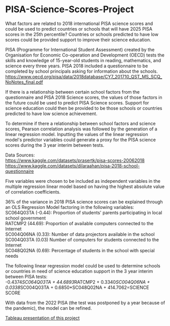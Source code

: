 # PISA-Science-Scores-Project
What factors are related to 2018 international PISA science scores and could be used to predict countries or schools that will have 2025 PISA scores in the 25th percentile?
Countries or schools predicted to have low scores could be provided support to improve their science education. 

PISA (Programme for International Student Assessment) created by the Organisation for Economic Co-operation and Development (OECD) tests the skills and knowledge of 15-year-old students in reading, mathematics, and science every three years. PISA 2018 included a questionnaire to be completed by school principals asking for information about the schools. https://www.oecd.org/pisa/data/2018database/CY7_201710_QST_MS_SCQ_NoNotes_final.pdf

If there is a relationship between certain school factors from the questionnaire and PISA 2018 Science scores, the values of those factors in the future could be used to predict PISA Science scores. Support for science education could then be provided to be those schools or countries predicted to have low science achievement.

To determine if there a  relationship between school factors and science scores, Pearson correlation analysis was followed by the generation of a linear regression model. Inputting the values of the linear regression model's predictor variables could generate a proxy for the PISA science scores during the 3 year interim between tests.

Data Sources:  
https://www.kaggle.com/datasets/prasertk/pisa-scores-20062018  
https://www.kaggle.com/datasets/dilaraahan/pisa-2018-school-questionnaire

Five variables were chosen to be included as independent variables in the multiple regression linear model based on having the highest absolute value of correlation coefficients.

36% of the variance in 2018 PISA science scores can be explained through an OLS Regression Model factoring in the following variables:  
SC064Q03TA (-0.44): Proportion of students' parents participating in local school government  
RATCMP2 (44.69): Proportion of available computers connected to the Internet    
SC004Q06NA (0.33): Number of data projectors available in the school  
SC004Q03TA (0.03) Number of computers for students connected to the Internet  
SC048Q02NA (0.69): Percentage of students in the school with special needs

The following linear regression model could be used to determine schools or countries in need of science education support in the 3 year interim between PISA tests:  
-0.4374*SC064Q03TA + 44.6893*RATCMP2 + 0.3340*SC004Q06NA + 0.0338*SC004Q03TA + 0.6850*SC048Q02NA + 414.7062=SCIENCE SCORE

With data from the 2022 PISA (the test was postponed by a year because of the pandemic), the model can be refined. 

[Tableau presentation of this project](https://public.tableau.com/app/profile/lisa.landis/viz/PISAScience/Story1)
